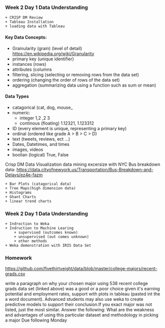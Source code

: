 ### Week 2 Day 1 Data Understanding
    + CRISP DM Review
    + Tableau Installation
    + loading data with Tableau
#### Key Data Concepts:
+ Grainularity  (grain) (level of detail)  https://en.wikipedia.org/wiki/Granularity
+ primary key (unique identifier)
+ instances (rows)
+ attributes (columns
+ filtering, slicing (selecting or removing rows from the data set)
+ ordering (changing the order of rows of the data set)
+ aggregation (summarizing data using a function such as sum or mean)
 
 #### Data Types
 + catagorical (cat, dog, mouse_
 + numeric:
    * integer 1,2 ,2 3
    * continous (floating) 1.12321, 1.123312 
 + ID (every element is unique, representing a primary key)
 + ordinal (ordered like grade A > B > C > D)
 + text (tweets, reviews, ect ...)
 + Dates, Datetimes, and times
 + images, videos
 + boolian (logical) True, False
 
 Crisp DM Data Visualization data mining excersize with
 NYC Bus breakdown data:
https://data.cityofnewyork.us/Transportation/Bus-Breakdown-and-Delays/ez4e-fazm

    + Bar Plots (catagorical data)
    + Tree Maps(high dimension data)
    + Histograms 
    + Ghant Charts 
    + linear trend charts

### Week 2 Day 1 Data Understanding
    + Indroction to Weka
    + Indruction to Machine Learing
        + supervised (outcomes known)
        + unsupervised (out comes unknown)
        + other methods
    + Weka demonstration with IRIS Data Set

### Homework
https://github.com/fivethirtyeight/data/blob/master/college-majors/recent-grads.csv

write a paragraph on why your chosen major using 538 recent college grads data set (linked above)
was a good or a poor choice given it's earning potential and employment rates,
support with plots in tableau (pasted int the a word document).  Advanced students may also use weka to create
  predictive models to support their conclusion.If you exact major was not listed, just
the most similar.  Answer the following: What are the weakness and advantages of using this particular dataset
and methodology in picking a major
Due following Monday
